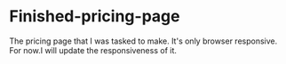 # Finished-pricing-page
The pricing page that I was tasked to make. It's only browser responsive. For now.I will update the responsiveness of it.
